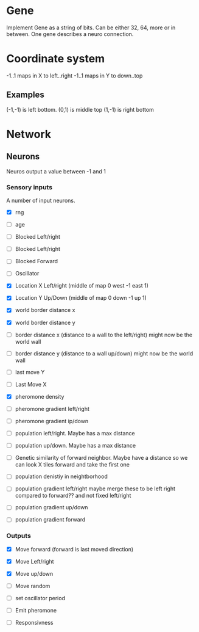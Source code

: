 # Gene

Implement Gene as a string of bits. Can be either 32, 64, more or in between.
One gene describes a neuro connection.

# Coordinate system
-1..1 maps in X to left..right
-1..1 maps in Y to down..top

## Examples
(-1,-1) is left bottom.
(0,1) is middle top
(1,-1) is right bottom

# Network

## Neurons

Neuros output a value between -1 and 1

### Sensory inputs
A number of input neurons.

- [x] rng

- [ ] age

- [ ] Blocked Left/right
- [ ] Blocked Left/right
- [ ] Blocked Forward

- [ ] Oscillator

- [x] Location X Left/right (middle of map 0 west -1 east 1)
- [x] Location Y Up/Down (middle of map 0 down -1 up 1)

- [x] world border distance x
- [x] world border distance y

- [ ] border distance x (distance to a wall to the left/right) might now be the world wall
- [ ] border distance y (distance to a wall up/down) might now be the world wall

- [ ] last move Y
- [ ] Last Move X

- [x] pheromone density
- [ ] pheromone gradient left/right
- [ ] pheromone gradient ip/down

- [ ] population left/right. Maybe has a max distance
- [ ] population up/down. Maybe has a max distance

- [ ] Genetic similarity of forward neighbor. Maybe have a distance so we can look X tiles forward and take the first one

- [ ] population denistiy in neightborhood
- [ ] population gradient left/right maybe merge these to be left right compared to forward?? and not fixed left/right
- [ ] population gradient up/down
- [ ] population gradient forward






### Outputs

- [x] Move forward (forward is last moved direction)
- [x] Move Left/right
- [x] Move up/down
- [ ] Move random

- [ ] set oscillator period

- [ ] Emit pheromone

- [ ] Responsivness
